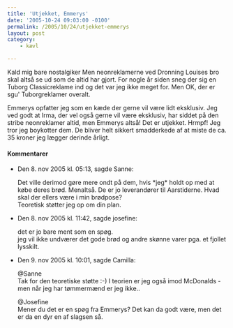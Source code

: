 ```yaml
---
title: 'Utjekket, Emmerys'
date: '2005-10-24 09:03:00 -0100'
permalink: /2005/10/24/utjekket-emmerys
layout: post
category:
    - kævl

---
```

Kald mig bare nostalgiker Men neonreklamerne ved Dronning Louises bro skal altså se ud som de altid har gjort. For nogle år siden sneg der sig en Tuborg Classicreklame ind og det var jeg ikke meget for. Men OK, der er sgu' Tuborgreklamer overalt.

 Emmerys opfatter jeg som en kæde der gerne vil være lidt eksklusiv. Jeg ved godt at Irma, der vel også gerne vil være eksklusiv, har siddet på den stribe neonreklamer altid, men Emmerys altså! Det er utjekket. Hrmpf! Jeg tror jeg boykotter dem. De bliver helt sikkert smadderkede af at miste de ca. 35 kroner jeg lægger derinde årligt.
<div class="vintage-comments">
<h4>Kommentarer </h4>
<ul class="vintage-comments-list"><li>
<p class="comment-meta">Den <time pubdate datetime="2005-11-08T17:13:25+01:00">8. nov 2005 kl.  05:13</time>, sagde Sanne:</p>
<p>Det ville derimod gøre mere ondt på dem, hvis *jeg* holdt op med at købe deres brød. Menaltså. De er jo leverandører til Aarstiderne. Hvad skal der ellers være i min brødpose?<br />
Teoretisk støtter jeg op om din plan.</p>
</li>

<li>
<p class="comment-meta">Den <time pubdate datetime="2005-11-08T23:42:51+01:00">8. nov 2005 kl.  11:42</time>, sagde josefine:</p>
<p>det er jo bare ment som en spøg.<br />
jeg vil ikke undværer det gode brød og andre skønne varer pga. et fjollet lysskilt.</p>
</li>

<li>
<p class="comment-meta">Den <time pubdate datetime="2005-11-09T10:01:48+01:00">9. nov 2005 kl.  10:01</time>, sagde Camilla:</p>
<p>@Sanne<br />
 Tak for den teoretiske støtte :-) I teorien er  jeg også imod McDonalds - men når jeg har tømmermænd er jeg ikke..</p>
<p>@Josefine<br />
 Mener du det er en spøg fra Emmerys? Det kan da godt være, men det er da en dyr en af slagsen så.</p>
</li>
</ul>
</div>
